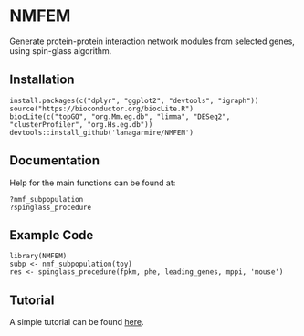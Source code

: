 NMFEM
=====

Generate protein-protein interaction network modules from selected genes, using spin-glass algorithm.

Installation
------------

    install.packages(c("dplyr", "ggplot2", "devtools", "igraph"))
    source("https://bioconductor.org/biocLite.R")
    biocLite(c("topGO", "org.Mm.eg.db", "limma", "DESeq2", "clusterProfiler", "org.Hs.eg.db"))
    devtools::install_github('lanagarmire/NMFEM')

Documentation
-------------

Help for the main functions can be found at:

    ?nmf_subpopulation
    ?spinglass_procedure

Example Code
------------

    library(NMFEM)
    subp <- nmf_subpopulation(toy)
    res <- spinglass_procedure(fpkm, phe, leading_genes, mppi, 'mouse')

Tutorial
--------

A simple tutorial can be found [here](http://garmiregroup.org/nmfem).

